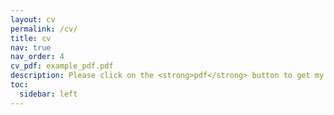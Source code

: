 ```yaml
---
layout: cv
permalink: /cv/
title: cv
nav: true
nav_order: 4
cv_pdf: example_pdf.pdf
description: Please click on the <strong>pdf</strong> button to get my CV. Last update on July 1, 2024.
toc:
  sidebar: left
---
```

